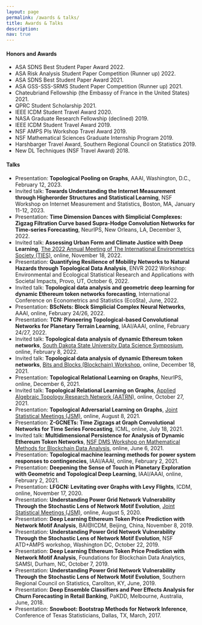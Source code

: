 ```yaml
---
layout: page
permalink: /awards & talks/
title: Awards & Talks
description: 
nav: true
---
```


#### Honors and Awards

- ASA SDNS Best Student Paper Award 2022.
- ASA Risk Analysis Student Paper Competition (Runner up) 2022.
- ASA SDNS Best Student Paper Award 2021.
- ASA GSS-SSS-SRMS Student Paper Competition (Runner up) 2021.
- Chateubriand Fellowship (the Embassy of France in the United States) 2021.
- QPRC Student Scholarship 2021.
- IEEE ICDM Student Travel Award 2020.
- NASA Graduate Research Fellowship (declined) 2019.
- IEEE ICDM Student Travel Award 2019.
- NSF AMPS PIs Workshop Travel Award 2019.
- NSF Mathematical Sciences Graduate Internship Program 2019.
- Harshbarger Travel Award, Southern Regional Council on Statistics 2019.
- New DL Techniques (NSF Travel Award) 2018.

#### Talks
- Presentation: **Topological Pooling on Graphs**, AAAI, Washington, D.C., February 12, 2023.
- Invited talk: **Towards Understanding the Internet Measurement through Higherorder Structures and Statistical Learning**, NSF Workshop on Internet Measurement and Statistics, Boston, MA, January 11-12, 2023.
- Presentation: **Time Dimension Dances with Simplicial Complexes: Zigzag Filtration Curve based Supra-Hodge Convolution Networks for Time-series Forecasting**, NeurIPS, New Orleans, LA, December 3, 2022.
- Invited talk: **Assessing Urban Form and Climate Justice with Deep Learning**, [The 2022 Annual Meeting of The International Environmetrics Society (TIES)](https://www.environmetrics.xyz/TIES2022), online, November 18, 2022.
- Presentation: **Quantifying Resilience of Mobility Networks to Natural Hazards through Topological Data Analysis**, ENVR 2022 Workshop: Environmental and Ecological Statistical Research and Applications with Societal Impacts, Provo, UT, October 6, 2022.
- Invited talk: **Topological data analysis and geometric deep learning for dynamic Ethereum token networks forecasting**, International Conference on Econometrics and Statistics (EcoSta), June, 2022.
- Presentation: **BScNets: Block Simplicial Complex Neural Networks**, AAAI, online, February 24/26, 2022.
- Presentation: **TCN: Pioneering Topological-based Convolutional Networks for Planetary Terrain Learning**, IAAI/AAAI, online, February 24/27, 2022.
- Invited talk: **Topological data analysis of dynamic Ethereum token networks**, [South Dakota State University Data Science Symposium](https://openprairie.sdstate.edu/datascience_symposium/2022/), online, February 8, 2022.
- Invited talk: **Topological data analysis of dynamic Ethereum token networks**, [Bits and Blocks (Blockchain) Workshop](https://bitsandblocks2021.super.site/), online, December 18, 2021.
- Presentation: **Topological Relational Learning on Graphs**, NeurIPS, online, December 6, 2021.
- Invited talk: **Topological Relational Learning on Graphs**, [Applied Algebraic Topology Research Network (AATRN)](https://www.aatrn.net/home), online, October 27, 2021.
- Presentation: **Topological Adversarial Learning on Graphs**, [Joint Statistical Meetings (JSM)](https://ww2.amstat.org/meetings/jsm/2021/onlineprogram/ActivityDetails.cfm?SessionID=220695), online, August 8, 2021.
- Presentation: **Z-GCNETs: Time Zigzags at Graph Convolutional Networks for Time Series Forecasting**, ICML, online, July 18, 2021.
- Invited talk: **Multidimensional Persistence for Analysis of Dynamic Ethereum Token Networks**, [NSF DMS Workshop on Mathematical Methods for Blockchain Data Analysis](https://sites.google.com/view/nsf-blockchain-workshop/home), online, June 6, 2021.
- Presentation: **Topological machine learning methods for power system responses to contingencies**, IAAI/AAAI, online, February 2, 2021.
- Presentation: **Deepening the Sense of Touch in Planetary Exploration with Geometric and Topological Deep Learning**, IAAI/AAAI, online, February 2, 2021.
- Presentation: **LFGCN: Levitating over Graphs with Levy Flights**, ICDM, online, November 17, 2020.
- Presentation: **Understanding Power Grid Network Vulnerability Through the Stochastic Lens of Network Motif Evolution**, [Joint Statistical Meetings (JSM)](https://ww2.amstat.org/meetings/jsm/2020/onlineprogram/AbstractDetails.cfm?abstractid=313815), online, August 5, 2020.
- Presentation: **Deep Learning Ethereum Token Price Prediction with Network Motif Analysis**, BAI@ICDM, Beijing, China, November 8, 2019.
- Presentation: **Understanding Power Grid Network Vulnerability Through the Stochastic Lens of Network Motif Evolution**, NSF ATD+AMPS workshop, Washington DC, October 22, 2019.
- Presentation: **Deep Learning Ethereum Token Price Prediction with Network Motif Analysis**, Foundations for Blockchain Data Analytics, SAMSI, Durham, NC, October 7, 2019.
- Presentation: **Understanding Power Grid Network Vulnerability Through the Stochastic Lens of Network Motif Evolution**, Southern Regional Council on Statistics, Carollton, KY, June, 2019.
- Presentation: **Deep Ensemble Classifiers and Peer Effects Analysis for Churn Forecasting in Retail Banking**, PaKDD, Melbourne, Australia, June, 2018.
- Presentation: **Snowboot: Bootstrap Methods for Network Inference**, Conference of Texas Statisticians, Dallas, TX, March, 2017.
